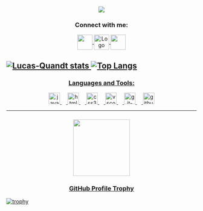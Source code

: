 <h3 align="Center"><img align="Center" src="https://github.com/Lucas-Quandt/Lucas-Quandt/assets/103226578/3b1157ab-3e14-4071-8c47-ca3a2593682d"/a>
<h3 align="center">Connect with me:</h3>
<p align="center">
<a href="https://www.linkedin.com/in/lucas-quandt-b90901128/" target="blank"><img align="center" src="https://cdn.cdnlogo.com/logos/l/66/linkedin-icon.svg" alt="" height="40" width="40" /a>
<a href="https://www.instagram.com/quandt_/" target="blank"><img align="center" img src="https://cdn.cdnlogo.com/logos/i/4/instagram.svg" alt="Logo" width="40" height="40" /a>
<a href="mailto:lucasdantas2556@gmail.com" target="blank"><img align="center" src="https://cdn.cdnlogo.com/logos/g/68/gmail-icon.svg" alt="" height="40" width="40">
</p>

![Lucas-Quandt stats](https://github-readme-stats.vercel.app/api?username=lucas-quandt&theme=tokyonight&show_icons=true) ![Top Langs](https://github-readme-stats.vercel.app/api/top-langs/?username=lucas-quandt&theme=tokyonight&show_icons=true)
--------------------------------------------------------------------------------------------------------------------
<h3 align="center">Languages and Tools:</h3>
<div align="center">
  <img src="https://cdn.jsdelivr.net/gh/devicons/devicon/icons/javascript/javascript-original.svg" height="30" alt="javascript logo"  />
  <img width="12" />
  <img src="https://cdn.jsdelivr.net/gh/devicons/devicon/icons/html5/html5-original.svg" height="30" alt="html5 logo"  />
  <img width="12" />
  <img src="https://cdn.jsdelivr.net/gh/devicons/devicon/icons/css3/css3-original.svg" height="30" alt="css3 logo"  />
  <img width="12" />
  <img src="https://cdn.jsdelivr.net/gh/devicons/devicon/icons/vscode/vscode-original.svg" height="30" alt="vscode-logo" />
  <img width="12" />
  <img src="https://cdn.jsdelivr.net/gh/devicons/devicon/icons/git/git-original.svg" height ="30" alt="git-logo" />
   <img width="12" />
  <img src="https://cdn.jsdelivr.net/gh/devicons/devicon/icons/github/github-original.svg" height ="30" alt="github-logo" />
</div>

-------------------------------------------------------------------------------------------------------------------------

<h3 align="center"></h3>
<p align="center">
<a href="https://www.linkedin.com/in/lucas-quandt-b90901128/" target="blank"><img align="center" src="https://github.com/Lucas-Quandt/Lucas-Quandt/assets/103226578/90088ee8-5b8f-44b5-9209-12f419287a72" alt="" height="150" width="150" /a>
<h3 align="center">GitHub Profile Trophy</h3>
  
[![trophy](https://github-profile-trophy.vercel.app/?username=Lucas-Quandt&theme=onedark)](https://github.com/Lucas-Quandt/github-profile-trophy)


                                                                                       



  
  
  
  
                                                                                                             
                                                                                                                           
                                                                                                                                







